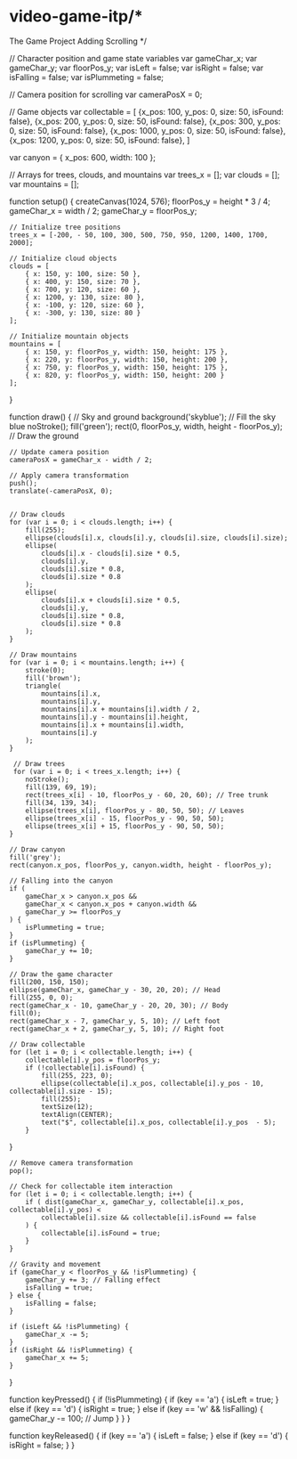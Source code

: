 # video-game-itp/*
The Game Project
Adding Scrolling
*/

// Character position and game state variables
var gameChar_x;
var gameChar_y;
var floorPos_y;
var isLeft = false;
var isRight = false;
var isFalling = false;
var isPlummeting = false;

// Camera position for scrolling
var cameraPosX = 0;

// Game objects
var collectable = [
    {x_pos: 100, y_pos: 0, size: 50, isFound: false},
    {x_pos: 200, y_pos: 0, size: 50, isFound: false},
    {x_pos: 300, y_pos: 0, size: 50, isFound: false},
    {x_pos: 1000, y_pos: 0, size: 50, isFound: false},
    {x_pos: 1200, y_pos: 0, size: 50, isFound: false},
]

var canyon = {
    x_pos: 600,
    width: 100
};

// Arrays for trees, clouds, and mountains
var trees_x = [];
var clouds = [];
var mountains = [];

function setup() {
    createCanvas(1024, 576);
    floorPos_y = height * 3 / 4;
    gameChar_x = width / 2;
    gameChar_y = floorPos_y;

    // Initialize tree positions
    trees_x = [-200, - 50, 100, 300, 500, 750, 950, 1200, 1400, 1700, 2000];

    // Initialize cloud objects
    clouds = [
        { x: 150, y: 100, size: 50 },
        { x: 400, y: 150, size: 70 },
        { x: 700, y: 120, size: 60 },
        { x: 1200, y: 130, size: 80 },
        { x: -100, y: 120, size: 60 },
        { x: -300, y: 130, size: 80 }
    ];

    // Initialize mountain objects
    mountains = [
        { x: 150, y: floorPos_y, width: 150, height: 175 },
        { x: 220, y: floorPos_y, width: 150, height: 200 },
        { x: 750, y: floorPos_y, width: 150, height: 175 },
        { x: 820, y: floorPos_y, width: 150, height: 200 }
    ];
}

function draw() {
    // Sky and ground
    background('skyblue'); // Fill the sky blue
    noStroke();
    fill('green');
    rect(0, floorPos_y, width, height - floorPos_y); // Draw the ground

    // Update camera position
    cameraPosX = gameChar_x - width / 2;

    // Apply camera transformation
    push();
    translate(-cameraPosX, 0);


    // Draw clouds
    for (var i = 0; i < clouds.length; i++) {
        fill(255);
        ellipse(clouds[i].x, clouds[i].y, clouds[i].size, clouds[i].size);
        ellipse(
            clouds[i].x - clouds[i].size * 0.5,
            clouds[i].y,
            clouds[i].size * 0.8,
            clouds[i].size * 0.8
        );
        ellipse(
            clouds[i].x + clouds[i].size * 0.5,
            clouds[i].y,
            clouds[i].size * 0.8,
            clouds[i].size * 0.8
        );
    }

    // Draw mountains
    for (var i = 0; i < mountains.length; i++) {
        stroke(0);
        fill('brown');
        triangle(
            mountains[i].x,
            mountains[i].y,
            mountains[i].x + mountains[i].width / 2,
            mountains[i].y - mountains[i].height,
            mountains[i].x + mountains[i].width,
            mountains[i].y
        );
    }

     // Draw trees
     for (var i = 0; i < trees_x.length; i++) {
        noStroke();
        fill(139, 69, 19);
        rect(trees_x[i] - 10, floorPos_y - 60, 20, 60); // Tree trunk
        fill(34, 139, 34);
        ellipse(trees_x[i], floorPos_y - 80, 50, 50); // Leaves
        ellipse(trees_x[i] - 15, floorPos_y - 90, 50, 50);
        ellipse(trees_x[i] + 15, floorPos_y - 90, 50, 50);
    }

    // Draw canyon
    fill('grey');
    rect(canyon.x_pos, floorPos_y, canyon.width, height - floorPos_y);

    // Falling into the canyon
    if (
        gameChar_x > canyon.x_pos &&
        gameChar_x < canyon.x_pos + canyon.width &&
        gameChar_y >= floorPos_y
    ) {
        isPlummeting = true;
    }
    if (isPlummeting) {
        gameChar_y += 10;
    }

    // Draw the game character
    fill(200, 150, 150);
    ellipse(gameChar_x, gameChar_y - 30, 20, 20); // Head
    fill(255, 0, 0);
    rect(gameChar_x - 10, gameChar_y - 20, 20, 30); // Body
    fill(0);
    rect(gameChar_x - 7, gameChar_y, 5, 10); // Left foot
    rect(gameChar_x + 2, gameChar_y, 5, 10); // Right foot

    // Draw collectable
    for (let i = 0; i < collectable.length; i++) {
        collectable[i].y_pos = floorPos_y;
        if (!collectable[i].isFound) {
            fill(255, 223, 0);
            ellipse(collectable[i].x_pos, collectable[i].y_pos - 10, collectable[i].size - 15);
            fill(255);
            textSize(12);
            textAlign(CENTER);
            text("$", collectable[i].x_pos, collectable[i].y_pos  - 5);
        }
}

    
    // Remove camera transformation
    pop();

    // Check for collectable item interaction
    for (let i = 0; i < collectable.length; i++) {
        if ( dist(gameChar_x, gameChar_y, collectable[i].x_pos, collectable[i].y_pos) <
            collectable[i].size && collectable[i].isFound == false
        ) {
            collectable[i].isFound = true;
        }
    }

    // Gravity and movement
    if (gameChar_y < floorPos_y && !isPlummeting) {
        gameChar_y += 3; // Falling effect
        isFalling = true;
    } else {
        isFalling = false;
    }

    if (isLeft && !isPlummeting) {
        gameChar_x -= 5;
    }
    if (isRight && !isPlummeting) {
        gameChar_x += 5;
    }
}

function keyPressed() {
    if (!isPlummeting) {
        if (key == 'a') {
            isLeft = true;
        } else if (key == 'd') {
            isRight = true;
        } else if (key == 'w' && !isFalling) {
            gameChar_y -= 100; // Jump
        }
    }
}

function keyReleased() {
    if (key == 'a') {
        isLeft = false;
    } else if (key == 'd') {
        isRight = false;
    }
}

